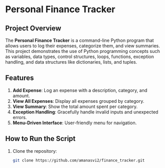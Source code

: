 # Personal Finance Tracker

## Project Overview
The **Personal Finance Tracker** is a command-line Python program that allows users to log their expenses, categorize them, and view summaries. This project demonstrates the use of Python programming concepts such as variables, data types, control structures, loops, functions, exception handling, and data structures like dictionaries, lists, and tuples.

## Features
1. **Add Expense**: Log an expense with a description, category, and amount.
2. **View All Expenses**: Display all expenses grouped by category.
3. **View Summary**: Show the total amount spent per category.
4. **Exception Handling**: Gracefully handle invalid inputs and unexpected errors.
5. **Menu-Driven Interface**: User-friendly menu for navigation.

## How to Run the Script
1. Clone the repository:
   ```bash
   git clone https://github.com/amanasvi2/finance_tracker.git